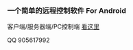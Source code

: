 ### 一个简单的远程控制软件 For Android

客户端/服务器端/PC控制端 [看这里](https://gitee.com/RockChin/GhostJ)  

QQ 905617992